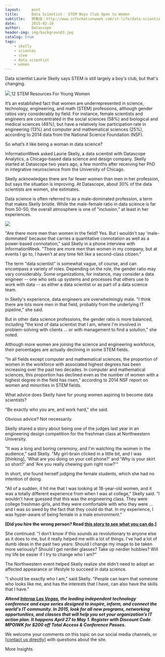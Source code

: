 ```yaml
---
layout:     post
title:      Data Scientist： STEM Boys Club Open to Women
subtitle:   转载自：http://www.informationweek.com/it-life/data-scientist-stem-boys-club-open-to-women/d/d-id/1319033
date:       2015-02-10
author:     Datascope
header-img: img/background3.jpg
catalog: true
tags:
    - skelly
    - sciences
    - stem
    - data scientist
    - women
---
```


Data scientist Laurie Skelly says STEM is still largely a boy's club, but that's changing.

[![](https://img.deusm.com/informationweek/2014/08/1297790/MAIN-IMAGE.jpg)
](http://www.informationweek.com/strategic-cio/it-strategy/12-stem-resources-for-young-women/d/d-id/1297790)12 STEM Resources For Young Women

It’s an established fact that women are underrepresented in science, technology, engineering, and math (STEM) professions, although gender ratios vary considerably by field. For instance, female scientists and engineers are concentrated in the social sciences (58%) and biological and medical sciences (48%), but have a relatively low participation rate in engineering (13%) and computer and mathematical sciences (25%), according to 2014 data from the National Science Foundation (NSF).

So what’s it like being a woman in data science?

InformationWeek asked Laurie Skelly, a data scientist with Datascope Analytics, a Chicago-based data science and design company. Skelly started at Datascope two years ago, a few months after receiving her PhD in integrative neuroscience from the University of Chicago.

Skelly acknowledges there are far fewer women than men in her profession, but says the situation is improving. At Datascope, about 30% of the data scientists are women, she estimates.

Data science is often referred to as a male-dominated profession, a term that makes Skelly bristle. While the male-female ratio in data science is far from 50-50, the overall atmosphere is one of "inclusion," at least in her experiences.




[![](https://img.deusm.com/informationweek/2015/02/1319033/Laurie-square-smaller-data-scientist.png)
](https://www.informationweek.com/it-life/data-scientist-stem-boys-club-open-to-women/d/d-id/1319033?image_number=1)




"Are there more men than women in the field? Yes. But I wouldn't say 'male-dominated' because that carries a quantitative connotation as well as a power-based connotation," said Skelly in a phone interview with InformationWeek. "There are more men than women in my company, but at events I go to, I haven't at any time felt like a second-class citizen."

The term "data scientist" is somewhat vague, of course, and can encompass a variety of roles. Depending on the role, the gender ratio may vary considerably. Some organizations, for instance, may consider a data engineer -- one who sets up systems and processes that others use to work with data -- as either a data scientist or as part of a data science team.

In Skelly's experience, data engineers are overwhelmingly male. "I think there are lots more men in that field, probably from the underlying IT pipeline," she said.

But in other data science professions, the gender ratio is more balanced, including "the kind of data scientist that I am, where I'm involved in problem-solving with clients … or with management to find a solution," she noted.

Although more women are joining the science and engineering workforce, their percentages are actually declining in some STEM fields.

"In all fields except computer and mathematical sciences, the proportion of women in the workforce with associated highest degrees has been increasing over the past two decades. In computer and mathematical sciences, this proportion has declined even as the number of women with a highest degree in the field has risen," according to 2014 NSF report on women and minorities in STEM fields.

What advice does Skelly have for young women aspiring to become data scientists?

"Be exactly who you are, and work hard," she said.

Obvious advice? Not necessarily.

Skelly shared a story about being one of the judges last year in an engineering design competition for the freshman class at Northwestern University.

"It was a long and boring ceremony, and I'm watching the women in the audience," said Skelly. "My girl-brain clicked in a little bit, and I was [thinking], 'What are you doing on your cell phone?' and 'Why is your skirt so short?' and 'Are you really chewing gum right now?'"






In short, she found herself judging the female students, which she had no intention of doing.

"All of a sudden, it hit me that I was looking at 18-year-old women, and it was a totally different experience from when I was at college," Skelly said. "I wouldn't have guessed that this was the engineering class. They were college freshman girls, and they were comfortable with who they were … and I was so awed by the fact that they could do that. In my experience, I was hyper-aware of being female in a male environment."

**[Did you hire the wrong person? Read [this story to see what you can do](http://www.informationweek.com/it-life/10-signs-youve-hired-the-wrong-person/d/d-id/1318431?itc=edit_in_body_cross).]**

She continued: "I don’t know if this sounds as revolutionary to anyone else as it does to me, but it really helped me with a lot of things. I've had a lot of dumb ideas in the past two years: Should I change my image to be taken more seriously? Should I get nerdier glasses? Take up nerdier hobbies? Will my life be easier if I try to change who I am?"

The Northwestern event helped Skelly realize she didn't need to adopt an affected appearance or lifestyle to succeed in data science.

"I should be exactly who I am," said Skelly. "People can learn that someone who looks like me, and has the interests that I have, can also have the skills that I have."

***Attend [Interop Las Vegas](http://www.interop.com/lasvegas?_mc=we_iw_le_ilv_edt_14), the leading independent technology conference and expo series designed to inspire, inform, and connect the world's IT community. In 2015, look for all new programs, networking opportunities, and classes that will help you set your organization’s IT action plan. It happens April 27 to May 1. Register with Discount Code MPOIWK for $200 off Total Access & Conference Passes.***

We welcome your comments on this topic on our social media channels, or [[contact us directly]](https://www.informationweek.com/about-us/d/d-id/705542) with questions about the site.





More Insights




